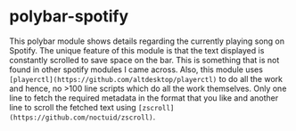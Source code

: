 # polybar-spotify

This polybar module shows details regarding the currently playing song on Spotify. The unique feature of this module is that the text displayed is constantly scrolled to save space on the bar. This is something that is not found in other spotify modules I came across. Also, this module uses `[playerctl](https://github.com/altdesktop/playerctl)` to do all the work and hence, no >100 line scripts which do all the work themselves. Only one line to fetch the required metadata in the format that you like and another line to scroll the fetched text using `[zscroll](https://github.com/noctuid/zscroll)`.